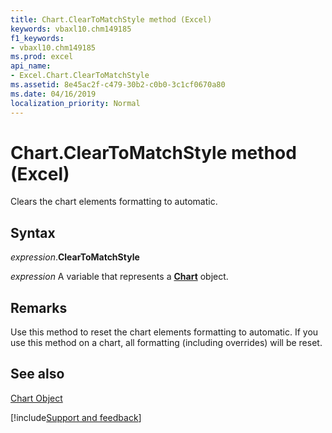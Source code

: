 ```yaml
---
title: Chart.ClearToMatchStyle method (Excel)
keywords: vbaxl10.chm149185
f1_keywords:
- vbaxl10.chm149185
ms.prod: excel
api_name:
- Excel.Chart.ClearToMatchStyle
ms.assetid: 8e45ac2f-c479-30b2-c0b0-3c1cf0670a80
ms.date: 04/16/2019
localization_priority: Normal
---
```



# Chart.ClearToMatchStyle method (Excel)

Clears the chart elements formatting to automatic.


## Syntax

_expression_.**ClearToMatchStyle**

_expression_ A variable that represents a **[Chart](Excel.Chart(object).md)** object.


## Remarks

Use this method to reset the chart elements formatting to automatic. If you use this method on a chart, all formatting (including overrides) will be reset.


## See also


[Chart Object](Excel.Chart(object).md)

[!include[Support and feedback](~/includes/feedback-boilerplate.md)]